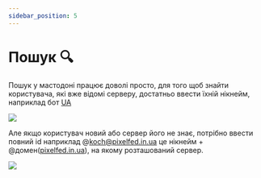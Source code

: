 ```yaml
---
sidebar_position: 5
---
```


# Пошук 🔍

Пошук у мастодоні працює доволі просто, для того щоб знайти користувача, які вже відомі серверу, достатньо ввести їхній нікнейм, наприклад бот [UA](https://soc.ua-fediland.de/@ua)

![](/img/searchua.webp)

Але якщо користувач новий або сервер його не знає, потрібно ввести повний id наприклад @[koch@pixelfed.in.ua](mailto:koch@pixelfed.in.ua) це нікнейм + @домен([pixelfed.in.ua](http://pixelfed.in.ua)), на якому розташований сервер.

![](/img/searchfedi.webp)

